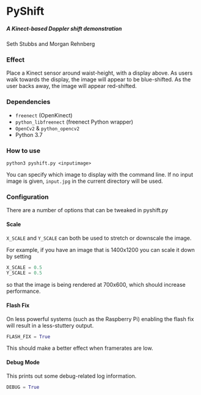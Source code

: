 # PyShift
##### A Kinect-based Doppler shift demonstration
Seth Stubbs and Morgan Rehnberg

### Effect
Place a Kinect sensor around waist-height, with a display above. As users walk towards the display, the image will appear to be blue-shifted. As the user backs away, the image will appear red-shifted.

### Dependencies
- `freenect` (OpenKinect)
- `python_libfreenect` (freenect Python wrapper)
- `OpenCv2` & `python_opencv2`
- Python 3.7

### How to use
```
python3 pyshift.py <inputimage>
```
You can specify which image to display with the command line. If no input image is given, `input.jpg` in the current directory will be used.
    
### Configuration
There are a number of options that can be tweaked in pyshift.py
    
#### Scale
`X_SCALE` and `Y_SCALE` can both be used to stretch or downscale the image. 
    
For example, if you have an image that is 1400x1200 you can scale it down by setting 

```python
X_SCALE = 0.5
Y_SCALE = 0.5
```
        
so that the image is being rendered at 700x600, which should increase performance.
        
#### Flash Fix
On less powerful systems (such as the Raspberry Pi) enabling the flash fix will result in a less-stuttery output.

```python
FLASH_FIX = True
```

This should make a better effect when framerates are low.

#### Debug Mode
This prints out some debug-related log information.

```python
DEBUG = True
```
